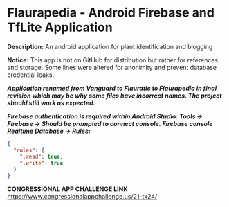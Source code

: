 # Flaurapedia - Android Firebase and TfLite Application
**Description:** An android application for plant identification and blogging

**Notice:**
This app is not on GitHub for distribution but rather for references and storage. Some lines were altered for anonimity and prevent database credential leaks. 

***Application renamed from Vanguard to Flauratic to Flaurapedia in final revision which may be why some files have incorrect names. The project should still work as expected.***


***Firebase authentication is required within Android Studio: Tools -> Firebase -> Should be prompted to connect console. Firebase console Realtime Database -> Rules:***

```json
{
  "rules": {
    ".read": true,
    ".write": true
  }
}
```

**CONGRESSIONAL APP CHALLENGE LINK**
https://www.congressionalappchallenge.us/21-tx24/
